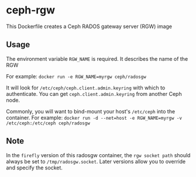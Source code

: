 ceph-rgw
========

This Dockerfile creates a Ceph RADOS gateway server (RGW) image


Usage
-----

The environment variable `RGW_NAME` is required.  It describes the name of the RGW

For example:
`docker run -e RGW_NAME=myrgw ceph/radosgw`

It will look for `/etc/ceph/ceph.client.admin.keyring` with which to authenticate.  You can get `ceph.client.admin.keyring` from another Ceph node.

Commonly, you will want to bind-mount your host's `/etc/ceph` into the container.  For example:
`docker run -d --net=host -e RGW_NAME=myrgw -v /etc/ceph:/etc/ceph ceph/radosgw`

Note
----

In the `firefly` version of this radosgw container, the `rgw socket path` should always be set to `/tmp/radosgw.socket`.  Later versions allow you to override and specify the socket.
